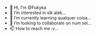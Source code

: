 - 👋 Hi, I’m @Fukyka
- 👀 I’m interested in slk alek...
- 🌱 I’m currently learning qualquer coisa...
- 💞️ I’m looking to collaborate on num sei...
- 📫 How to reach me :v...

<!---
Fukyka/Fukyka is a ✨ special ✨ repository because its `README.md` (this file) appears on your GitHub profile.
You can click the Preview link to take a look at your changes.
--->
